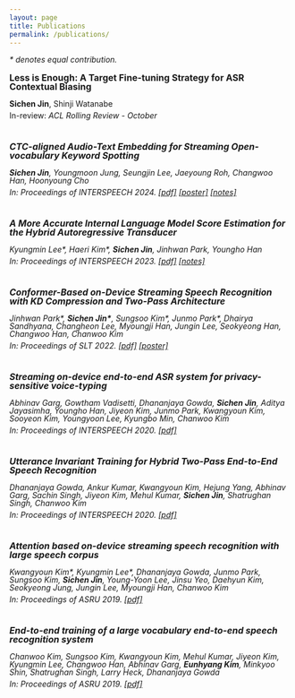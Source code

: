 ```yaml
---
layout: page
title: Publications
permalink: /publications/
---
```

*\* denotes equal contribution.*

<p style="line-height: 1; font-size: 16px"><b>Less is Enough: A Target Fine-tuning Strategy for ASR Contextual Biasing</b></p>
<p style="line-height: 1; font-size: 14px"><b>Sichen Jin</b>, Shinji Watanabe</p>
<p style="line-height: 0; font-size: 14px">In-review: <i>ACL Rolling Review - October</p>
<br>

<p style="line-height: 1; font-size: 16px"><b>CTC-aligned Audio-Text Embedding for Streaming Open-vocabulary Keyword Spotting</b></p>
<p style="line-height: 1; font-size: 14px"><b>Sichen Jin</b>, Youngmoon Jung, Seungjin Lee, Jaeyoung Roh, Changwoo Han, Hoonyoung Cho</p>
<p style="line-height: 0; font-size: 14px">In: <i>Proceedings of INTERSPEECH 2024</i>.
    <a href="https://doi.org/10.21437/Interspeech.2024-706">[pdf]</a>
    <a href="{{site.url}}/assets/Interspeech2024_poster.pdf">[poster]</a>
    <a href="{{site.url}}/ctcat">[notes]</a>
</p>
<br>

<p style="line-height: 1; font-size: 16px"><b>A More Accurate Internal Language Model Score Estimation for the Hybrid Autoregressive Transducer</b></p>
<p style="line-height: 1; font-size: 14px">Kyungmin Lee*, Haeri Kim*, <b>Sichen Jin</b>, Jinhwan Park, Youngho Han</p>
<p style="line-height: 0; font-size: 14px">In: <i>Proceedings of INTERSPEECH 2023</i>.
    <a href="https://www.isca-archive.org/interspeech_2023/lee23b_interspeech.html">[pdf]</a>
    <a href="{{site.url}}/contextual">[notes]</a>
</p>
<br>

<p style="line-height: 1; font-size: 16px"><b>Conformer-Based on-Device Streaming Speech Recognition with KD Compression and Two-Pass Architecture</b></p>
<p style="line-height: 1; font-size: 14px">Jinhwan Park*, <b>Sichen Jin*</b>, Sungsoo Kim*, Junmo Park*, Dhairya Sandhyana, Changheon Lee, Myoungji Han, Jungin Lee, Seokyeong Han, Changwoo Han, Chanwoo Kim</p>
<p style="line-height: 0; font-size: 14px">In: <i>Proceedings of SLT 2022</i>.
    <a href="https://ieeexplore.ieee.org/document/10023291">[pdf]</a>
    <a href="{{site.url}}/assets/SLT2022_poster.pdf">[poster]</a>
</p>
<br>

<p style="line-height: 1; font-size: 16px"><b>Streaming on-device end-to-end ASR system for privacy-sensitive voice-typing</b></p>
<p style="line-height: 1; font-size: 14px">Abhinav Garg, Gowtham Vadisetti, Dhananjaya Gowda, <b>Sichen Jin</b>, Aditya Jayasimha, Youngho Han, Jiyeon Kim, Junmo Park, Kwangyoun Kim, Sooyeon Kim, Youngyoon Lee, Kyungbo Min, Chanwoo Kim</p>
<p style="line-height: 0; font-size: 14px">In: <i>Proceedings of INTERSPEECH 2020</i>.
    <a href="https://doi.org/10.21437/Interspeech.2020-3172">[pdf]</a>
</p>
<br>

<p style="line-height: 1; font-size: 16px"><b>Utterance Invariant Training for Hybrid Two-Pass End-to-End Speech Recognition</b></p>
<p style="line-height: 1; font-size: 14px">Dhananjaya Gowda, Ankur Kumar, Kwangyoun Kim, Hejung Yang, Abhinav Garg, Sachin Singh, Jiyeon Kim, Mehul Kumar, <b>Sichen Jin</b>, Shatrughan Singh, Chanwoo Kim</p>
<p style="line-height: 0; font-size: 14px">In: <i>Proceedings of INTERSPEECH 2020</i>.
    <a href="https://www.isca-archive.org/interspeech_2020/gowda20_interspeech.html">[pdf]</a>
</p>
<br>

<p style="line-height: 1; font-size: 16px"><b>Attention based on-device streaming speech recognition with large speech corpus</b></p>
<p style="line-height: 1; font-size: 14px">Kwangyoun Kim*, Kyungmin Lee*, Dhananjaya Gowda, Junmo Park, Sungsoo Kim, <b>Sichen Jin</b>, Young-Yoon Lee, Jinsu Yeo, Daehyun Kim, Seokyeong Jung, Jungin Lee, Myoungji Han, Chanwoo Kim</p>
<p style="line-height: 0; font-size: 14px">In: <i>Proceedings of ASRU 2019</i>.
    <a href="https://doi.org/10.1109/ASRU46091.2019.9004027">[pdf]</a>
</p>
<br>

<p style="line-height: 1; font-size: 16px"><b>End-to-end training of a large vocabulary end-to-end speech recognition system</b></p>
<p style="line-height: 1; font-size: 14px">Chanwoo Kim, Sungsoo Kim, Kwangyoun Kim, Mehul Kumar, Jiyeon Kim, Kyungmin Lee, Changwoo Han, Abhinav Garg, <b>Eunhyang Kim</b>, Minkyoo Shin, Shatrughan Singh, Larry Heck, Dhananjaya Gowda</p>
<p style="line-height: 0; font-size: 14px">In: <i>Proceedings of ASRU 2019</i>.
    <a href="https://doi.org/10.1109/ASRU46091.2019.9003976">[pdf]</a>
</p>
